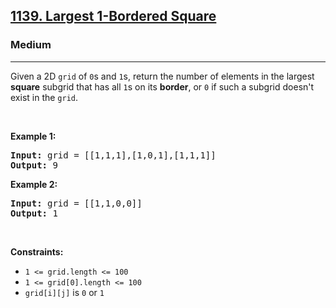 <h2><a href="https://leetcode.com/problems/largest-1-bordered-square/">1139. Largest 1-Bordered Square</a></h2><h3>Medium</h3><hr><div><p>Given a 2D <code>grid</code> of <code>0</code>s and <code>1</code>s, return the number of elements in&nbsp;the largest <strong>square</strong>&nbsp;subgrid that has all <code>1</code>s on its <strong>border</strong>, or <code>0</code> if such a subgrid&nbsp;doesn't exist in the <code>grid</code>.</p>

<p>&nbsp;</p>
<p><strong>Example 1:</strong></p>

<pre><strong>Input:</strong> grid = [[1,1,1],[1,0,1],[1,1,1]]
<strong>Output:</strong> 9
</pre>

<p><strong>Example 2:</strong></p>

<pre><strong>Input:</strong> grid = [[1,1,0,0]]
<strong>Output:</strong> 1
</pre>

<p>&nbsp;</p>
<p><strong>Constraints:</strong></p>

<ul>
	<li><code>1 &lt;= grid.length &lt;= 100</code></li>
	<li><code>1 &lt;= grid[0].length &lt;= 100</code></li>
	<li><code>grid[i][j]</code> is <code>0</code> or <code>1</code></li>
</ul></div>